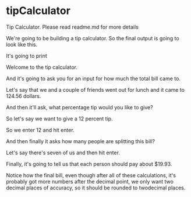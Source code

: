 # tipCalculator
Tip Calculator. Please read readme.md for more details

We're going to be building a tip calculator. So the final output is going to look like this.

It's going to print

Welcome to the tip calculator.

And it's going to ask you for an input for how much the total bill came to.

Let's say that we and a couple of friends went out for lunch and it came to 124.56 dollars.

And then it'll ask, what percentage tip would you like to give?

So let's say we want to give a 12 percent tip.

So we enter 12 and hit enter.

And then finally it asks how many people are splitting this bill?

Let's say there's seven of us and then hit enter.

Finally, it's going to tell us that each person should pay about $19.93.

Notice how the final bill, even though after all of these calculations, it's probably got more numbers after the decimal point, we only want two decimal places of accuracy, so it should be rounded to twodecimal places.
